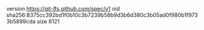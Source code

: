 version https://git-lfs.github.com/spec/v1
oid sha256:8375cc392bd1f0b10c3b7239b58b9d3b6d380c3b05ad0f980b1f9733b5899cda
size 8121
